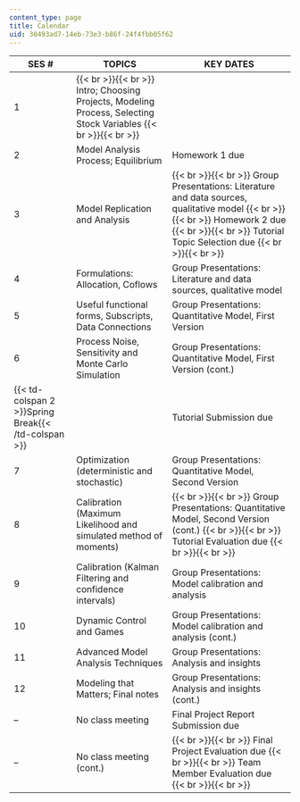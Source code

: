 ```yaml
---
content_type: page
title: Calendar
uid: 30493ad7-14eb-73e3-b86f-24f4fbb05f62
---
```


| SES # | TOPICS | KEY DATES |
| --- | --- | --- |
| 1 |  {{< br >}}{{< br >}} Intro; Choosing Projects, Modeling Process, Selecting Stock Variables {{< br >}}{{< br >}}  | &nbsp; |
| 2 | Model Analysis Process; Equilibrium | Homework 1 due |
| 3 | Model Replication and Analysis |  {{< br >}}{{< br >}} Group Presentations: Literature and data sources, qualitative model {{< br >}}{{< br >}} Homework 2 due {{< br >}}{{< br >}} Tutorial Topic Selection due {{< br >}}{{< br >}}  |
| 4 | Formulations: Allocation, Coflows | Group Presentations: Literature and data sources, qualitative model |
| 5 | Useful functional forms, Subscripts, Data Connections | Group Presentations: Quantitative Model, First Version |
| 6 | Process Noise, Sensitivity and Monte Carlo Simulation | Group Presentations: Quantitative Model, First Version (cont.) |
| {{< td-colspan 2 >}}Spring Break{{< /td-colspan >}} || Tutorial Submission due |
| 7 | Optimization (deterministic and stochastic) | Group Presentations: Quantitative Model, Second Version |
| 8 | Calibration (Maximum Likelihood and simulated method of moments) |  {{< br >}}{{< br >}} Group Presentations: Quantitative Model, Second Version (cont.) {{< br >}}{{< br >}} Tutorial Evaluation due {{< br >}}{{< br >}}  |
| 9 | Calibration (Kalman Filtering and confidence intervals) | Group Presentations: Model calibration and analysis |
| 10 | Dynamic Control and Games | Group Presentations: Model calibration and analysis (cont.) |
| 11 | Advanced Model Analysis Techniques | Group Presentations: Analysis and insights |
| 12 | Modeling that Matters; Final notes | Group Presentations: Analysis and insights (cont.) |
| – | No class meeting | Final Project Report Submission due |
| – | No class meeting (cont.) |  {{< br >}}{{< br >}} Final Project Evaluation due {{< br >}}{{< br >}} Team Member Evaluation due {{< br >}}{{< br >}}